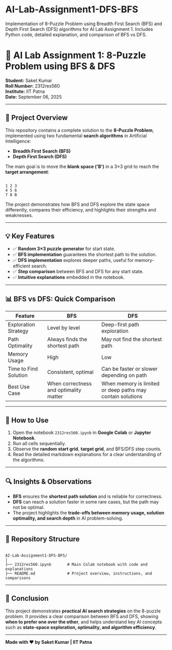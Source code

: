 # AI-Lab-Assignment1-DFS-BFS
Implementation of 8-Puzzle Problem using Breadth First Search (BFS) and Depth First Search (DFS) algorithms for AI Lab Assignment 1. Includes Python code, detailed explanation, and comparison of BFS vs DFS.


# 🎯 AI Lab Assignment 1: 8-Puzzle Problem using BFS & DFS

**Student:** Saket Kumar  
**Roll Number:** 2312res560  
**Institute:** IIT Patna  
**Date:** September 06, 2025  

---

## 🚀 Project Overview
This repository contains a complete solution to the **8-Puzzle Problem**, implemented using two fundamental **search algorithms** in Artificial Intelligence:  

- **Breadth First Search (BFS)**  
- **Depth First Search (DFS)**  

The main goal is to move the **blank space ('B')** in a 3×3 grid to reach the **target arrangement**:

```

1 2 3
4 5 6
7 8 B

```

The project demonstrates how BFS and DFS explore the state space differently, compares their efficiency, and highlights their strengths and weaknesses.

---

## 💡 Key Features
- ✅ **Random 3×3 puzzle generator** for start state.  
- ✅ **BFS implementation** guarantees the shortest path to the solution.  
- ✅ **DFS implementation** explores deeper paths, useful for memory-efficient search.  
- ✅ **Step comparison** between BFS and DFS for any start state.  
- ✅ **Intuitive explanations** embedded in the notebook.  

---

## 📊 BFS vs DFS: Quick Comparison

| Feature                  | BFS                                      | DFS                                     |
|---------------------------|-----------------------------------------|----------------------------------------|
| Exploration Strategy      | Level by level                          | Deep-first path exploration            |
| Path Optimality           | Always finds the shortest path          | May not find the shortest path         |
| Memory Usage              | High                                     | Low                                     |
| Time to Find Solution     | Consistent, optimal                     | Can be faster or slower depending on path |
| Best Use Case             | When correctness and optimality matter  | When memory is limited or deep paths may contain solutions |

---

## 🧩 How to Use
1. Open the notebook `2312res560.ipynb` in **Google Colab** or **Jupyter Notebook**.  
2. Run all cells sequentially.  
3. Observe the **random start grid**, **target grid**, and BFS/DFS step counts.  
4. Read the detailed markdown explanations for a clear understanding of the algorithms.  

---

## 🔍 Insights & Observations
- **BFS** ensures the **shortest path solution** and is reliable for correctness.  
- **DFS** can reach a solution faster in some rare cases, but the path may not be optimal.  
- The project highlights the **trade-offs between memory usage, solution optimality, and search depth** in AI problem-solving.

---

## 📁 Repository Structure
```

AI-Lab-Assignment1-DFS-BFS/
│
├── 2312res560.ipynb       # Main Colab notebook with code and explanations
├── README.md              # Project overview, instructions, and comparisons

```

---

## 🌟 Conclusion
This project demonstrates **practical AI search strategies** on the 8-puzzle problem. It provides a clear comparison between BFS and DFS, showing **when to prefer one over the other**, and helps understand key AI concepts such as **state-space exploration, optimality, and algorithm efficiency**.  

---

**Made with ❤️ by Saket Kumar | IIT Patna**
```
